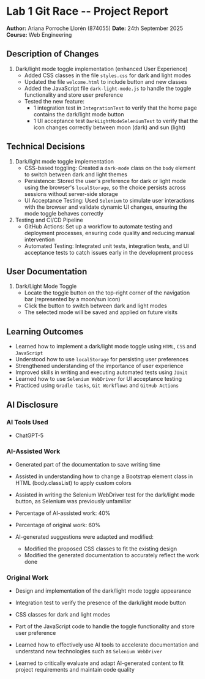 # Lab 1 Git Race -- Project Report
**Author:** Ariana Porroche Llorén (874055)
**Date:** 24th September 2025
**Course:** Web Engineering

## Description of Changes
1. Dark/light mode toggle implementation (enhanced User Experience)
    - Added CSS classes in the file `styles.css` for dark and light modes
    - Updated the file `welcome.html` to include button and new classes
    - Added the JavaScript file `dark-light-mode.js` to handle the toggle functionality and store user preference
    - Tested the new feature:
        - 1 integration test in `IntegrationTest` to verify that the home page contains the dark/light mode button
        - 1 UI acceptance test `DarkLightModeSeleniumTest` to verify that the icon changes correctly between moon (dark) and sun (light)

## Technical Decisions
1. Dark/light mode toggle implementation
    - CSS-based toggling: Created a `dark-mode` class on the `body` element to switch between dark and light themes
    - Persistence: Stored the user's preference for dark or light mode using the browser's `localStorage`, so the choice persists across sessions without server-side storage
    - UI Acceptance Testing: Used `Selenium` to simulate user interactions with the browser and validate dynamic UI changes, ensuring the mode toggle behaves correctly
2. Testing and CI/CD Pipeline
    - GitHub Actions: Set up a workflow to automate testing and deployment processes, ensuring code quality and reducing manual intervention
    - Automated Testing: Integrated unit tests, integration tests, and UI acceptance tests to catch issues early in the development process

## User Documentation
1. Dark/Light Mode Toggle
    - Locate the toggle button on the top-right corner of the navigation bar (represented by a moon/sun icon)
    - Click the button to switch between dark and light modes
    - The selected mode will be saved and applied on future visits

## Learning Outcomes
- Learned how to implement a dark/light mode toggle using `HTML`, `CSS` and `JavaScript`
- Understood how to use `localStorage` for persisting user preferences
- Strengthened understanding of the importance of user experience
- Improved skills in writing and executing automated tests using `JUnit`
- Learned how to use `Selenium WebDriver` for UI acceptance testing
- Practiced using `Gradle tasks`, `Git Workflows` and `GitHub Actions`


## AI Disclosure
### AI Tools Used
- ChatGPT-5

### AI-Assisted Work
- Generated part of the documentation to save writing time
- Assisted in understanding how to change a Bootstrap element class in HTML (body.classList) to apply custom colors
- Assisted in writing the Selenium WebDriver test for the dark/light mode button, as Selenium was previously unfamiliar

- Percentage of AI-assisted work: 40%
- Percentage of original work: 60%

- AI-generated suggestions were adapted and modified:
    - Modified the proposed CSS classes to fit the existing design
    - Modified the generated documentation to accurately reflect the work done

### Original Work
- Design and implementation of the dark/light mode toggle appearance
- Integration test to verify the presence of the dark/light mode button
- CSS classes for dark and light modes
- Part of the JavaScript code to handle the toggle functionality and store user preference

- Learned how to effectively use AI tools to accelerate documentation and understand new technologies such as `Selenium WebDriver`
- Learned to critically evaluate and adapt AI-generated content to fit project requirements and maintain code quality
